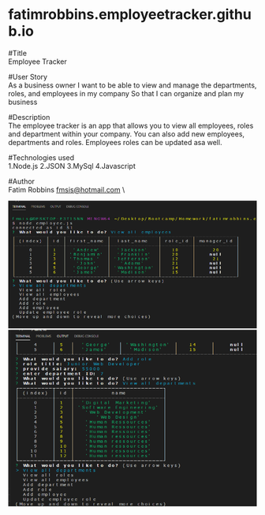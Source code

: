 # fatimrobbins.employeetracker.github.io
#Title \
Employee Tracker

#User Story \
As a business owner
I want to be able to view and manage the departments, roles, and employees in my company
So that I can organize and plan my business

#Description \
The employee tracker is an app that allows you to view all employees, roles and department within your company.
You can also add new employees, departments and roles. Employees roles can be updated asa well.

#Technologies used \
1.Node.js
2.JSON
3.MySql
4.Javascript

#Author \
Fatim Robbins fmsis@hotmail.com \

<img src="Screenshot2.png" alt="Screenshot of app">

<img src="Screenshot4.png" alt="Screenshot of app">


